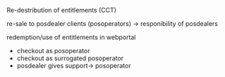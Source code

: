 Re-destribution of entitlements (CCT)

re-sale to posdealer clients (posoperators) -> responibility of posdealers

redemption/use of entitlements in webportal

- checkout as posoperator
- checkout as surrogated posoperator
- posdealer gives support-> posoperator